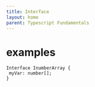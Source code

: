 ```yaml
---
title: Interface
layout: home
parent: Typescript Fundamentals
---
```


# examples

```tsx
Interface InumberArray {
 myVar: number[];
}
